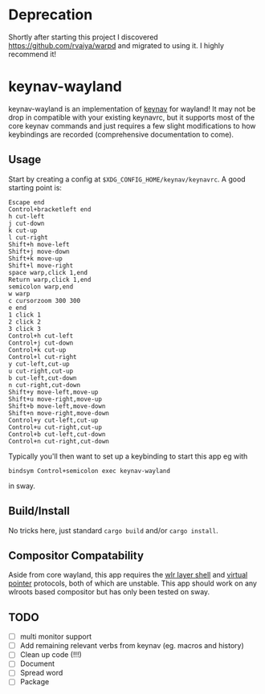 # Deprecation
Shortly after starting this project I discovered https://github.com/rvaiya/warpd and migrated to using it. I highly recommend it!
# keynav-wayland
keynav-wayland is an implementation of
[keynav](https://www.semicomplete.com/projects/keynav/) for wayland!
It may not be drop in compatible with your existing keynavrc, but it supports
most of the core keynav commands and just requires a few slight modifications to
how keybindings are recorded (comprehensive documentation to come).

## Usage
Start by creating a config at `$XDG_CONFIG_HOME/keynav/keynavrc`. A good starting point is:
```
Escape end
Control+bracketleft end
h cut-left
j cut-down
k cut-up
l cut-right
Shift+h move-left
Shift+j move-down
Shift+k move-up
Shift+l move-right
space warp,click 1,end
Return warp,click 1,end
semicolon warp,end
w warp
c cursorzoom 300 300
e end
1 click 1
2 click 2
3 click 3
Control+h cut-left
Control+j cut-down
Control+k cut-up
Control+l cut-right
y cut-left,cut-up
u cut-right,cut-up
b cut-left,cut-down
n cut-right,cut-down
Shift+y move-left,move-up
Shift+u move-right,move-up
Shift+b move-left,move-down
Shift+n move-right,move-down
Control+y cut-left,cut-up
Control+u cut-right,cut-up
Control+b cut-left,cut-down
Control+n cut-right,cut-down
```

Typically you'll then want to set up a keybinding to start this app eg with

```
bindsym Control+semicolon exec keynav-wayland
```

in sway.

## Build/Install
No tricks here, just standard `cargo build` and/or `cargo install`.

## Compositor Compatability
Aside from core wayland, this app requires the [wlr layer
shell](https://wayland.app/protocols/wlr-layer-shell-unstable-v1) and [virtual
pointer](https://wayland.app/protocols/wlr-virtual-pointer-unstable-v1)
protocols, both of which are unstable. This app should work on any wlroots based
compositor but has only been tested on sway.

## TODO
- [ ] multi monitor support
- [ ] Add remaining relevant verbs from keynav (eg. macros and history)
- [ ] Clean up code (!!!)
- [ ] Document
- [ ] Spread word
- [ ] Package
